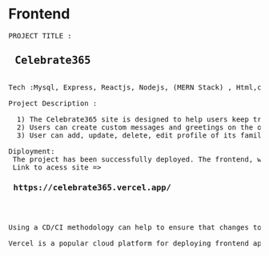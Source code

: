 # Frontend
<pre>
PROJECT TITLE : <h2> Celebrate365 </h2>
Tech :Mysql, Express, Reactjs, Nodejs, (MERN Stack) , Html,css, bootstarp, vercel, aws

Project Description :

  1) The Celebrate365 site is designed to help users keep track of the birthdays of their family, friends, and colleagues.
  2) Users can create custom messages and greetings on the occasion of birthday of their loved onece and send to their contacts on their birthdays.
  3) User can add, update, delete, edit profile of its family, friends, and colleagues which is register on website.
  
Diployment:
 The project has been successfully deployed. The frontend, which was created using ReactJS, has been deployed on Vercel, while the backend has been deployed on aws.
 Link to acess site => <h3><b> https://celebrate365.vercel.app/ </b></h3>
  
<p>Using a CD/CI methodology can help to ensure that changes to the code are frequently tested and integrated, reducing the risk of errors and enabling quicker and more reliable releases. Separating the frontend and backend deployment can improve the scalability and reliability of the application.

Vercel is a popular cloud platform for deploying frontend applications built with ReactJS, while Render is a popular cloud platform for deploying backend services. Both platforms offer features and benefits that can make the deployment process smoother and more efficient, and using them together can help create a powerful and reliable application.
 </p>
  
</pre>
